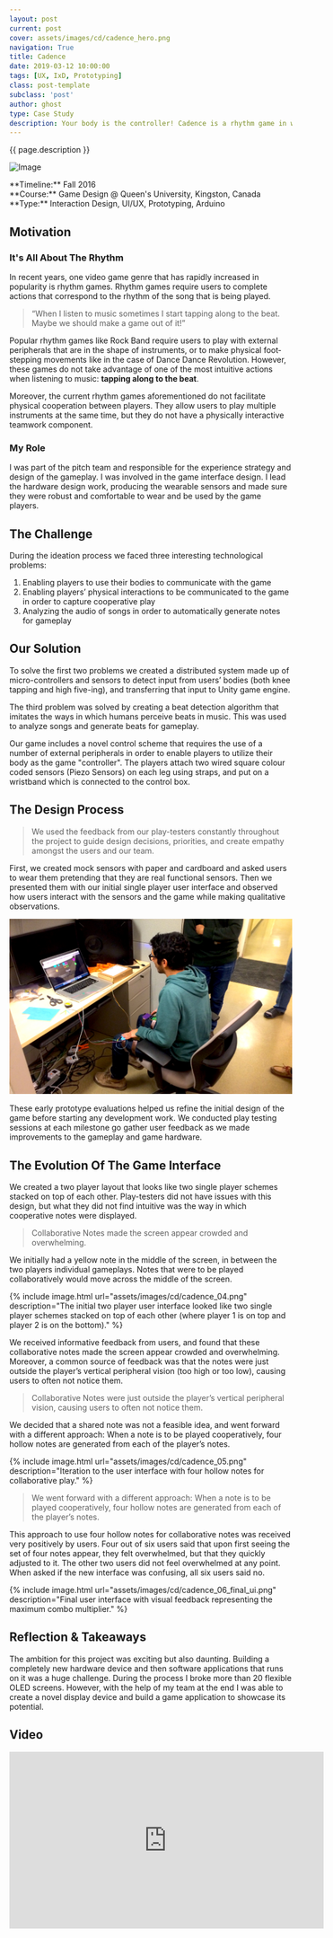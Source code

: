 ```yaml
---
layout: post
current: post
cover: assets/images/cd/cadence_hero.png
navigation: True
title: Cadence
date: 2019-03-12 10:00:00
tags: [UX, IxD, Prototyping]
class: post-template
subclass: 'post'
author: ghost
type: Case Study
description: Your body is the controller! Cadence is a rhythm game in which players tap along to the beats of a song on their thighs, and where certain beats are captured by high­ five-ing their teammate.
---
```

{{ page.description }}

![Image](assets/images/cd/cadence_hero.png#full)

<span class="project-intro">
**Timeline:** Fall 2016<br />
**Course:** Game Design @ Queen's University, Kingston, Canada<br />
**Type:** Interaction Design, UI/UX, Prototyping, Arduino<br /></span>

## Motivation
### It's All About The Rhythm
In recent years, one video game genre that has rapidly increased in popularity is rhythm games. Rhythm games require users to complete actions that correspond to the rhythm of the song that is being played.

> “When I listen to music sometimes I start tapping along to the beat. Maybe we should make a game out of it!”

Popular rhythm games like Rock Band require users to play with external peripherals that are in the shape of instruments, or to make physical foot­ stepping movements like in the case of Dance Dance Revolution. However, these games do not take advantage of one of the most intuitive actions when listening to music: **tapping along to the beat**.

Moreover, the current rhythm games aforementioned do not facilitate physical cooperation between players. They allow users to play multiple instruments at the same time, but they do not have a physically interactive teamwork component.

### My Role
I was part of the pitch team and responsible for the experience strategy and design of the gameplay. I was involved in the game interface design. I lead the hardware design work, producing the wearable sensors and made sure they were robust and comfortable to wear and be used by the game players.

## The Challenge
During the ideation process we faced three interesting technological problems:

1. Enabling players to use their bodies to communicate with the game
2. Enabling players’ physical interactions to be communicated to the game in order to capture cooperative play
3. Analyzing the audio of songs in order to automatically generate notes for gameplay

## Our Solution
To solve the first two problems we created a distributed system made up of micro-controllers and sensors to detect input from users’ bodies (both knee tapping and high­ five-ing), and transferring that input to Unity game engine.

The third problem was solved by creating a beat detection algorithm that imitates the ways in which humans perceive beats in music. This was used to analyze songs and generate beats for gameplay.

Our game includes a novel control scheme that requires the use of a number of external peripherals in order to enable players to utilize their body as the game "controller". The players attach two wired square colour coded sensors (Piezo Sensors) on each leg using straps, and put on a wristband which is connected to the control box.

## The Design Process
> We used the feedback from our play-testers constantly throughout the project to guide design decisions, priorities, and create empathy amongst the users and our team.

First, we created mock sensors with paper and cardboard and asked users to wear them pretending that they are real functional sensors. Then we presented them with our initial single player user interface and observed how users interact with the sensors and the game while making qualitative observations.

![Image](assets/images/cd/cadence_02.jpg)

These early prototype evaluations helped us refine the initial design of the game before starting any development work. We conducted play testing sessions at each milestone go gather user feedback as we made improvements to the gameplay and game hardware.



## The Evolution Of The Game Interface
We created a two player layout that looks like two single player schemes stacked on top of each other. Play-testers did not have issues with this design, but what they did not find intuitive was the way in which cooperative notes were displayed.

> Collaborative Notes made the screen appear crowded and overwhelming.

We initially had a yellow note in the middle of the screen, in between the two players individual gameplays. Notes that were to be played collaboratively would move across the middle of the screen.

{% include image.html url="assets/images/cd/cadence_04.png" description="The initial two player user interface looked like two single player schemes stacked on top of each other (where player 1 is on top and player 2 is on the bottom)." %}

We received informative feedback from users, and found that these collaborative notes made the screen appear crowded and overwhelming. Moreover, a common source of feedback was that the notes were just outside the player’s vertical peripheral vision (too high or too low), causing users to often not notice them.

> Collaborative Notes were just outside the player’s vertical peripheral vision, causing users to often not notice them.

We decided that a shared note was not a feasible idea, and went forward with a different approach: When a note is to be played cooperatively, four hollow notes are generated from each of the player’s notes.

{% include image.html url="assets/images/cd/cadence_05.png" description="Iteration to the user interface with four hollow notes for collaborative play." %}

> We went forward with a different approach: When a note is to be played cooperatively, four hollow notes are generated from each of the player’s notes.

This approach to use four hollow notes for collaborative notes was received very positively by users. Four out of six users said that upon first seeing the set of four notes appear, they felt overwhelmed, but that they quickly adjusted to it. The other two users did not feel overwhelmed at any point. When asked if the new interface was confusing, all six users said no.


{% include image.html url="assets/images/cd/cadence_06_final_ui.png" description="Final user interface with visual feedback representing the maximum combo multiplier." %}

## Reflection & Takeaways
The ambition for this project was exciting but also daunting. Building a completely new hardware device and then software applications that runs on it was a huge challenge. During the process I broke more than 20 flexible OLED screens. However, with the help of my team at the end I was able to create a novel display device and build a game application to showcase its potential.

## Video
<iframe width="560" height="315" src="https://www.youtube.com/embed/3L74POQHuPo" frameborder="0" allow="accelerometer; autoplay; encrypted-media; gyroscope; picture-in-picture" allowfullscreen></iframe>
